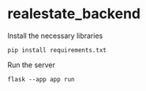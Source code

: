 # realestate_backend

Install the necessary libraries
```
pip install requirements.txt
```

Run the server
```
flask --app app run
```

